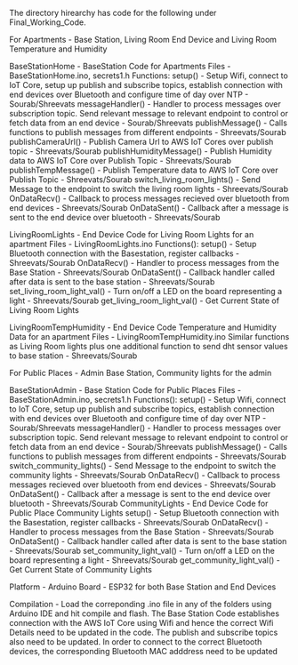 The directory hirearchy has code for the following under Final_Working_Code.

For Apartments - Base Station, Living Room End Device and Living Room Temperature and Humidity

BaseStationHome - BaseStation Code for Apartments
Files - BaseStationHome.ino, secrets1.h
Functions: 
	setup() - Setup Wifi, connect to IoT Core, setup up publish and subscribe topics, establish connection with end devices over Bluetooth and configure time of day over NTP - Sourab/Shreevats
	messageHandler() - Handler to process messages over subscription topic. Send relevant message to relevant endpoint to control or fetch data from an end device - Sourab/Shreevats
	publishMessage() - Calls functions to publish messages from different endpoints - Shreevats/Sourab
	publishCameraUrl() - Publish Camera Url to AWS IoT Cores over publish topic - Shreevats/Sourab
	publishHumidityMessage() - Publish Humidity data to AWS IoT Core over Publish Topic - Shreevats/Sourab
	publishTempMessage() - Publish Temperature data to AWS IoT Core over Publish Topic - Shreevats/Sourab
	switch_living_room_lights() - Send Message to the endpoint to switch the living room lights - Shreevats/Sourab
	OnDataRecv() - Callback to process messages recieved over bluetooth from end devices - Shreevats/Sourab
	OnDataSent() -  Callback after a message is sent to the end device over bluetooth - Shreevats/Sourab
	

LivingRoomLights - End Device Code for Living Room Lights for an apartment
Files - LivingRoomLights.ino
Functions():
	setup() - Setup Bluetooth connection with the Basestation, register callbacks - Shreevats/Sourab
	OnDataRecv() - Handler to process messages from the Base Station - Shreevats/Sourab
	OnDataSent() - Callback handler called after data is sent to the base station - Shreevats/Sourab
	set_living_room_light_val() - Turn on/off a LED on the board representing a light - Shreevats/Sourab
	get_living_room_light_val() - Get Current State of Living Room Lights
	
	
LivingRoomTempHumidity - End Device Code Temperature and Humidity Data for an apartment
Files - LivingRoomTempHumidity.ino
	Similar functions as Living Room lights plus one additional function to send dht sensor values to base station - Shreevats/Sourab
	
For Public Places - Admin Base Station, Community lights for the admin

BaseStationAdmin  - Base Station Code for Public Places
Files - BaseStationAdmin.ino, secrets1.h
Functions():
	setup() - Setup Wifi, connect to IoT Core, setup up publish and subscribe topics, establish connection with end devices over Bluetooth and configure time of day over NTP - Sourab/Shreevats
	messageHandler() - Handler to process messages over subscription topic. Send relevant message to relevant endpoint to control or fetch data from an end device - Sourab/Shreevats
	publishMessage() - Calls functions to publish messages from different endpoints - Shreevats/Sourab
	switch_community_lights() - Send Message to the endpoint to switch the community lights - Shreevats/Sourab
	OnDataRecv() - Callback to process messages recieved over bluetooth from end devices - Shreevats/Sourab
	OnDataSent() -  Callback after a message is sent to the end device over bluetooth - Shreevats/Sourab
CommunityLights - End Device Code for Public Place Community Lights
	setup() - Setup Bluetooth connection with the Basestation, register callbacks - Shreevats/Sourab
	OnDataRecv() - Handler to process messages from the Base Station - Shreevats/Sourab
	OnDataSent() - Callback handler called after data is sent to the base station - Shreevats/Sourab
	set_community_light_val() - Turn on/off a LED on the board representing a light - Shreevats/Sourab
	get_community_light_val() - Get Current State of Community Lights


Platform - Arduino
Board - ESP32 for both Base Station and End Devices

Compilation - Load the correponding .ino file in any of the folders using Arduino IDE and hit compile and flash.
The Base Station Code establishes connection with the AWS IoT Core using Wifi and hence the correct Wifi Details
need to be updated in the code. The publish and subscribe topics also need to be updated.
In order to connect to the correct Bluetooth devices, the corresponding Bluetooth MAC adddress need to be updated
